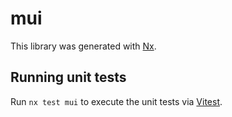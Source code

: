 # mui

This library was generated with [Nx](https://nx.dev).

## Running unit tests

Run `nx test mui` to execute the unit tests via [Vitest](https://vitest.dev/).
